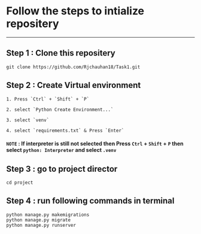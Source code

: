# Follow the steps to intialize repositery
---


## Step 1 : Clone this repositery

```
git clone https://github.com/Rjchauhan18/Task1.git
```

## Step 2 : Create Virtual environment

    
    1. Press `Ctrl` + `Shift` + `P`

    2. select `Python Create Environment...`

    3. select `venv`

    4. select `requirements.txt` & Press `Enter`

####  `NOTE` : If interpreter is still not selected then  Press `Ctrl` + `Shift` + `P`  then select `python: Interpreter` and select `.venv`

## Step 3 : go to project director 

```
cd project
```

## Step 4 : run following commands in terminal


```
python manage.py makemigrations
python manage.py migrate
python manage.py runserver
```